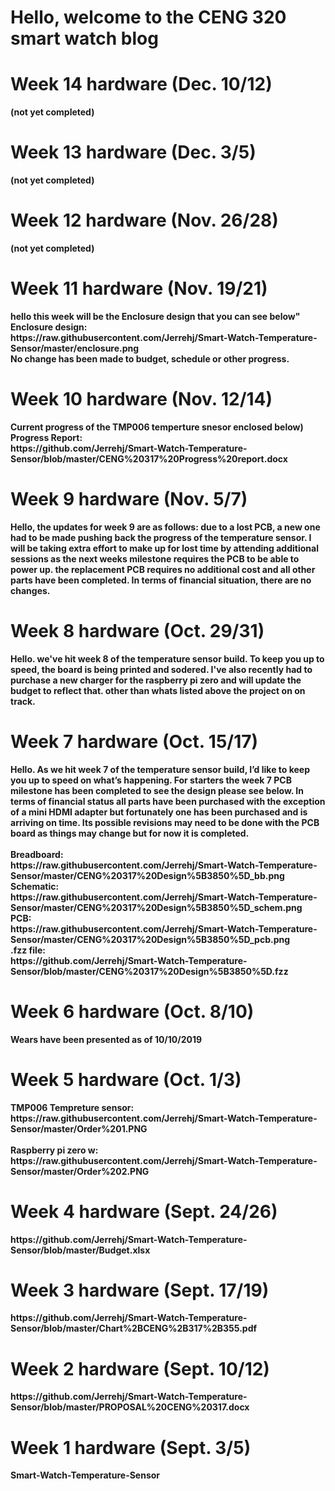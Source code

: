 <html>
  <body>
<h1> Hello, welcome to the CENG 320 smart watch blog<h1>

<h1>Week 14 hardware (Dec. 10/12)</h1>
<body>
<b>(not yet completed)<b>
</body>
<h1>Week 13 hardware (Dec. 3/5)</h1>
<body>
<b>(not yet completed)<b>
</body>
<h1>Week 12 hardware (Nov. 26/28)</h1>
<body>
<b>(not yet completed)<b>
</body>
<h1>Week 11 hardware (Nov. 19/21)</h1>
<body>
<b>hello this week will be the Enclosure design that you can see below"<b>
<b>Enclosure design:</b><br>https://raw.githubusercontent.com/Jerrehj/Smart-Watch-Temperature-Sensor/master/enclosure.png<br>
<b>No change has been made to budget, schedule or other progress.</b>
</body>
<h1>Week 10 hardware (Nov. 12/14)</h1>
<body>
<b>Current progress of the TMP006 temperture snesor enclosed below)<b>
  <b>Progress Report:</b><br>https://github.com/Jerrehj/Smart-Watch-Temperature-Sensor/blob/master/CENG%20317%20Progress%20report.docx
</body>
<h1>Week 9 hardware (Nov. 5/7)</h1>
<body>
<b>Hello, the updates for week 9 are as follows: due to a lost PCB, a new one had to be made pushing back the progress of the temperature sensor. I will be taking extra effort to make up for lost time by attending additional sessions as the next weeks milestone requires the PCB to be able to power up. the replacement PCB requires no additional cost and all other parts have been completed. In terms of financial situation, there are no changes.<b>
</body>
<h1>Week 8 hardware (Oct. 29/31)</h1>
<body>
<b>Hello. we've hit week 8 of the temperature sensor build. To keep you up to speed, the board is being printed and sodered. I've also recently had to purchase a new charger for the raspberry pi zero and will update the budget to reflect that. other than whats listed above the project on on track.<b>
</body>
<h1>Week 7 hardware (Oct. 15/17)</h1>
<body>
<b>Hello. As we hit week 7 of the temperature sensor build, I’d like to keep you up to speed on what’s happening. For starters the week 7 PCB milestone has been completed to see the design please see below. In terms of financial status all parts have been purchased with the exception of a mini HDMI adapter but fortunately one has been purchased and is arriving on time. Its possible revisions may need to be done with the PCB board as things may change but for now it is completed.<b><br><br><b>Breadboard:</b><br>https://raw.githubusercontent.com/Jerrehj/Smart-Watch-Temperature-Sensor/master/CENG%20317%20Design%5B3850%5D_bb.png<br><b>Schematic:</b><br>https://raw.githubusercontent.com/Jerrehj/Smart-Watch-Temperature-Sensor/master/CENG%20317%20Design%5B3850%5D_schem.png<br><b>PCB:</b><br>https://raw.githubusercontent.com/Jerrehj/Smart-Watch-Temperature-Sensor/master/CENG%20317%20Design%5B3850%5D_pcb.png<br><b>.fzz file:</b><br>https://github.com/Jerrehj/Smart-Watch-Temperature-Sensor/blob/master/CENG%20317%20Design%5B3850%5D.fzz
</body>
<h1>Week 6 hardware (Oct. 8/10)</h1>
<body>
<b> Wears have been presented as of 10/10/2019 <b>
</body>
<h1>Week 5 hardware (Oct. 1/3)</h1>
<body>
  <p>
  <b>TMP006 Tempreture sensor:</b><br>
https://raw.githubusercontent.com/Jerrehj/Smart-Watch-Temperature-Sensor/master/Order%201.PNG
  <br> <br> <b>Raspberry pi zero w:</b> <br>
https://raw.githubusercontent.com/Jerrehj/Smart-Watch-Temperature-Sensor/master/Order%202.PNG
  </p>
</body>
<h1>Week 4 hardware (Sept. 24/26)</h1>
<body>
https://github.com/Jerrehj/Smart-Watch-Temperature-Sensor/blob/master/Budget.xlsx
</body>
<h1>Week 3 hardware (Sept. 17/19)</h1>
<body>
https://github.com/Jerrehj/Smart-Watch-Temperature-Sensor/blob/master/Chart%2BCENG%2B317%2B355.pdf
</body>
<h1>Week 2 hardware (Sept. 10/12)</h1>
<body>
https://github.com/Jerrehj/Smart-Watch-Temperature-Sensor/blob/master/PROPOSAL%20CENG%20317.docx
</body>
<h1>Week 1 hardware (Sept. 3/5)</h1>
<body>
Smart-Watch-Temperature-Sensor
</body>


</html>
